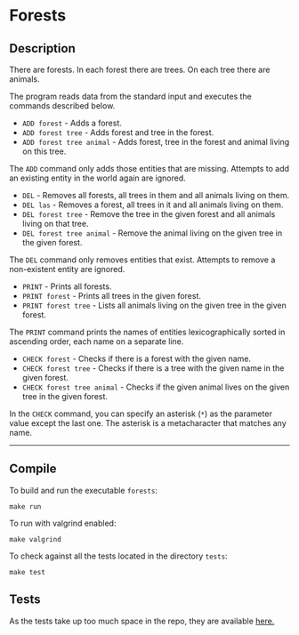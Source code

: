 # Forests
## Description

There are forests. In each forest there are trees. On each tree there are animals.

The program reads data from the standard input and executes the commands described below.

* `ADD forest` - Adds a forest.
* `ADD forest tree` - Adds forest and tree in the forest.
* `ADD forest tree animal` - Adds forest, tree in the forest and animal living on this tree.

The `ADD` command only adds those entities that are missing. Attempts to add an existing entity in the world again are ignored.

* `DEL` - Removes all forests, all trees in them and all animals living on them.
* `DEL las` - Removes a forest, all trees in it and all animals living on them.
* `DEL forest tree` - Remove the tree in the given forest and all animals living on that tree.
* `DEL forest tree animal` - Remove the animal living on the given tree in the given forest.

The `DEL` command only removes entities that exist. Attempts to remove a non-existent entity are ignored.

* `PRINT` - Prints all forests.
* `PRINT forest` - Prints all trees in the given forest.
* `PRINT forest tree` - Lists all animals living on the given tree in the given forest.

The `PRINT` command prints the names of entities lexicographically sorted in ascending order, each name on a separate line.

* `CHECK forest` - Checks if there is a forest with the given name.
* `CHECK forest tree` - Checks if there is a tree with the given name in the given forest.
* `CHECK forest tree animal` - Checks if the given animal lives on the given tree in the given forest.

In the `CHECK` command, you can specify an asterisk (`*`) as the parameter value except the last one. The asterisk is a metacharacter that matches any name.

----------------------
## Compile

To build and run the executable `forests`:
```
make run
```
To run with valgrind enabled:
```
make valgrind
```
To check against all the tests located in the directory `tests`:
```
make test
```

## Tests
As the tests take up too much space in the repo, they are available [here.](https://github.com/gavjan/forests/releases/tag/tests)
